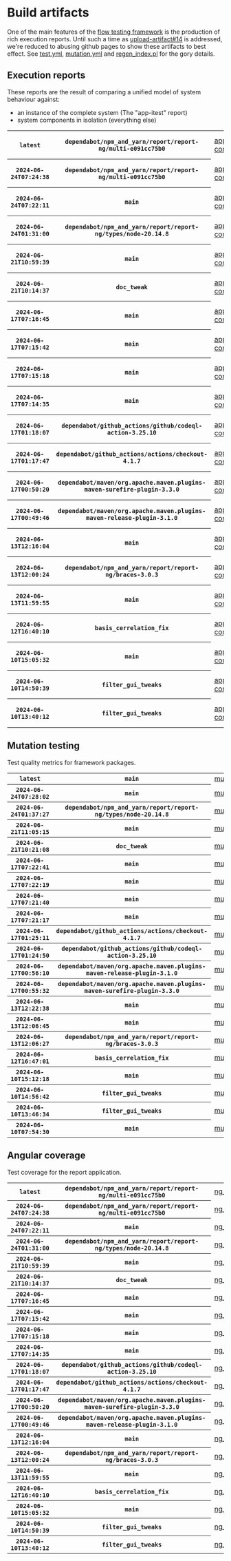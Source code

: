 # Build artifacts

One of the main features of the [flow testing framework](https://github.com/Mastercard/flow) is the production of rich execution reports.
Until such a time as [upload-artifact#14](https://github.com/actions/upload-artifact/issues/14) is addressed, we're reduced to abusing github pages to show these artifacts to best effect.
See [test.yml](https://github.com/Mastercard/flow/blob/main/.github/workflows/test.yml), [mutation.yml](https://github.com/Mastercard/flow/blob/main/.github/workflows/mutation.yml) and [regen_index.pl](https://github.com/Mastercard/flow/blob/pages/regen_index.pl) for the gory details.

## Execution reports

These reports are the result of comparing a unified model of system behaviour against:
 * an instance of the complete system (The "app-itest" report)
 * system components in isolation (everything else)

<!-- start:execution -->
<table>
	<tbody>
		<tr> <th><code>latest</code></th>
			 <th><code>dependabot/npm_and_yarn/report/report-ng/multi-e091cc75b0</code></th>
			<td><a href="execution/latest/app-core/target/mctf/latest/index.html">app-core</a></td>
			<td><a href="execution/latest/app-histogram/target/mctf/latest/index.html">app-histogram</a></td>
			<td><a href="execution/latest/app-itest/target/mctf/latest/index.html">app-itest</a></td>
			<td><a href="execution/latest/app-queue/target/mctf/latest/index.html">app-queue</a></td>
			<td><a href="execution/latest/app-store/target/mctf/latest/index.html">app-store</a></td>
			<td><a href="execution/latest/app-ui/target/mctf/latest/index.html">app-ui</a></td>
			<td><a href="execution/latest/app-web-ui/target/mctf/latest/index.html">app-web-ui</a></td>
		</tr>
		<tr> <th><code>2024-06-24T07:24:38</code></th>
			 <th><code>dependabot/npm_and_yarn/report/report-ng/multi-e091cc75b0</code></th>
			<td><a href="execution/1719213878/app-core/target/mctf/latest/index.html">app-core</a></td>
			<td><a href="execution/1719213878/app-histogram/target/mctf/latest/index.html">app-histogram</a></td>
			<td><a href="execution/1719213878/app-itest/target/mctf/latest/index.html">app-itest</a></td>
			<td><a href="execution/1719213878/app-queue/target/mctf/latest/index.html">app-queue</a></td>
			<td><a href="execution/1719213878/app-store/target/mctf/latest/index.html">app-store</a></td>
			<td><a href="execution/1719213878/app-ui/target/mctf/latest/index.html">app-ui</a></td>
			<td><a href="execution/1719213878/app-web-ui/target/mctf/latest/index.html">app-web-ui</a></td>
		</tr>
		<tr> <th><code>2024-06-24T07:22:11</code></th>
			 <th><code>main</code></th>
			<td><a href="execution/1719213731/app-core/target/mctf/latest/index.html">app-core</a></td>
			<td><a href="execution/1719213731/app-histogram/target/mctf/latest/index.html">app-histogram</a></td>
			<td><a href="execution/1719213731/app-itest/target/mctf/latest/index.html">app-itest</a></td>
			<td><a href="execution/1719213731/app-queue/target/mctf/latest/index.html">app-queue</a></td>
			<td><a href="execution/1719213731/app-store/target/mctf/latest/index.html">app-store</a></td>
			<td><a href="execution/1719213731/app-ui/target/mctf/latest/index.html">app-ui</a></td>
			<td><a href="execution/1719213731/app-web-ui/target/mctf/latest/index.html">app-web-ui</a></td>
		</tr>
		<tr> <th><code>2024-06-24T01:31:00</code></th>
			 <th><code>dependabot/npm_and_yarn/report/report-ng/types/node-20.14.8</code></th>
			<td><a href="execution/1719192660/app-core/target/mctf/latest/index.html">app-core</a></td>
			<td><a href="execution/1719192660/app-histogram/target/mctf/latest/index.html">app-histogram</a></td>
			<td><a href="execution/1719192660/app-itest/target/mctf/latest/index.html">app-itest</a></td>
			<td><a href="execution/1719192660/app-queue/target/mctf/latest/index.html">app-queue</a></td>
			<td><a href="execution/1719192660/app-store/target/mctf/latest/index.html">app-store</a></td>
			<td><a href="execution/1719192660/app-ui/target/mctf/latest/index.html">app-ui</a></td>
			<td><a href="execution/1719192660/app-web-ui/target/mctf/latest/index.html">app-web-ui</a></td>
		</tr>
		<tr> <th><code>2024-06-21T10:59:39</code></th>
			 <th><code>main</code></th>
			<td><a href="execution/1718967579/app-core/target/mctf/latest/index.html">app-core</a></td>
			<td><a href="execution/1718967579/app-histogram/target/mctf/latest/index.html">app-histogram</a></td>
			<td><a href="execution/1718967579/app-itest/target/mctf/latest/index.html">app-itest</a></td>
			<td><a href="execution/1718967579/app-queue/target/mctf/latest/index.html">app-queue</a></td>
			<td><a href="execution/1718967579/app-store/target/mctf/latest/index.html">app-store</a></td>
			<td><a href="execution/1718967579/app-ui/target/mctf/latest/index.html">app-ui</a></td>
			<td><a href="execution/1718967579/app-web-ui/target/mctf/latest/index.html">app-web-ui</a></td>
		</tr>
		<tr> <th><code>2024-06-21T10:14:37</code></th>
			 <th><code>doc_tweak</code></th>
			<td><a href="execution/1718964877/app-core/target/mctf/latest/index.html">app-core</a></td>
			<td><a href="execution/1718964877/app-histogram/target/mctf/latest/index.html">app-histogram</a></td>
			<td><a href="execution/1718964877/app-itest/target/mctf/latest/index.html">app-itest</a></td>
			<td><a href="execution/1718964877/app-queue/target/mctf/latest/index.html">app-queue</a></td>
			<td><a href="execution/1718964877/app-store/target/mctf/latest/index.html">app-store</a></td>
			<td><a href="execution/1718964877/app-ui/target/mctf/latest/index.html">app-ui</a></td>
			<td><a href="execution/1718964877/app-web-ui/target/mctf/latest/index.html">app-web-ui</a></td>
		</tr>
		<tr> <th><code>2024-06-17T07:16:45</code></th>
			 <th><code>main</code></th>
			<td><a href="execution/1718608605/app-core/target/mctf/latest/index.html">app-core</a></td>
			<td><a href="execution/1718608605/app-histogram/target/mctf/latest/index.html">app-histogram</a></td>
			<td><a href="execution/1718608605/app-itest/target/mctf/latest/index.html">app-itest</a></td>
			<td><a href="execution/1718608605/app-queue/target/mctf/latest/index.html">app-queue</a></td>
			<td><a href="execution/1718608605/app-store/target/mctf/latest/index.html">app-store</a></td>
			<td><a href="execution/1718608605/app-ui/target/mctf/latest/index.html">app-ui</a></td>
			<td><a href="execution/1718608605/app-web-ui/target/mctf/latest/index.html">app-web-ui</a></td>
		</tr>
		<tr> <th><code>2024-06-17T07:15:42</code></th>
			 <th><code>main</code></th>
			<td><a href="execution/1718608542/app-core/target/mctf/latest/index.html">app-core</a></td>
			<td><a href="execution/1718608542/app-histogram/target/mctf/latest/index.html">app-histogram</a></td>
			<td><a href="execution/1718608542/app-itest/target/mctf/latest/index.html">app-itest</a></td>
			<td><a href="execution/1718608542/app-queue/target/mctf/latest/index.html">app-queue</a></td>
			<td><a href="execution/1718608542/app-store/target/mctf/latest/index.html">app-store</a></td>
			<td><a href="execution/1718608542/app-ui/target/mctf/latest/index.html">app-ui</a></td>
			<td><a href="execution/1718608542/app-web-ui/target/mctf/latest/index.html">app-web-ui</a></td>
		</tr>
		<tr> <th><code>2024-06-17T07:15:18</code></th>
			 <th><code>main</code></th>
			<td><a href="execution/1718608518/app-core/target/mctf/latest/index.html">app-core</a></td>
			<td><a href="execution/1718608518/app-histogram/target/mctf/latest/index.html">app-histogram</a></td>
			<td><a href="execution/1718608518/app-itest/target/mctf/latest/index.html">app-itest</a></td>
			<td><a href="execution/1718608518/app-queue/target/mctf/latest/index.html">app-queue</a></td>
			<td><a href="execution/1718608518/app-store/target/mctf/latest/index.html">app-store</a></td>
			<td><a href="execution/1718608518/app-ui/target/mctf/latest/index.html">app-ui</a></td>
			<td><a href="execution/1718608518/app-web-ui/target/mctf/latest/index.html">app-web-ui</a></td>
		</tr>
		<tr> <th><code>2024-06-17T07:14:35</code></th>
			 <th><code>main</code></th>
			<td><a href="execution/1718608475/app-core/target/mctf/latest/index.html">app-core</a></td>
			<td><a href="execution/1718608475/app-histogram/target/mctf/latest/index.html">app-histogram</a></td>
			<td><a href="execution/1718608475/app-itest/target/mctf/latest/index.html">app-itest</a></td>
			<td><a href="execution/1718608475/app-queue/target/mctf/latest/index.html">app-queue</a></td>
			<td><a href="execution/1718608475/app-store/target/mctf/latest/index.html">app-store</a></td>
			<td><a href="execution/1718608475/app-ui/target/mctf/latest/index.html">app-ui</a></td>
			<td><a href="execution/1718608475/app-web-ui/target/mctf/latest/index.html">app-web-ui</a></td>
		</tr>
		<tr> <th><code>2024-06-17T01:18:07</code></th>
			 <th><code>dependabot/github_actions/github/codeql-action-3.25.10</code></th>
			<td><a href="execution/1718587087/app-core/target/mctf/latest/index.html">app-core</a></td>
			<td><a href="execution/1718587087/app-histogram/target/mctf/latest/index.html">app-histogram</a></td>
			<td><a href="execution/1718587087/app-itest/target/mctf/latest/index.html">app-itest</a></td>
			<td><a href="execution/1718587087/app-queue/target/mctf/latest/index.html">app-queue</a></td>
			<td><a href="execution/1718587087/app-store/target/mctf/latest/index.html">app-store</a></td>
			<td><a href="execution/1718587087/app-ui/target/mctf/latest/index.html">app-ui</a></td>
			<td><a href="execution/1718587087/app-web-ui/target/mctf/latest/index.html">app-web-ui</a></td>
		</tr>
		<tr> <th><code>2024-06-17T01:17:47</code></th>
			 <th><code>dependabot/github_actions/actions/checkout-4.1.7</code></th>
			<td><a href="execution/1718587067/app-core/target/mctf/latest/index.html">app-core</a></td>
			<td><a href="execution/1718587067/app-histogram/target/mctf/latest/index.html">app-histogram</a></td>
			<td><a href="execution/1718587067/app-itest/target/mctf/latest/index.html">app-itest</a></td>
			<td><a href="execution/1718587067/app-queue/target/mctf/latest/index.html">app-queue</a></td>
			<td><a href="execution/1718587067/app-store/target/mctf/latest/index.html">app-store</a></td>
			<td><a href="execution/1718587067/app-ui/target/mctf/latest/index.html">app-ui</a></td>
			<td><a href="execution/1718587067/app-web-ui/target/mctf/latest/index.html">app-web-ui</a></td>
		</tr>
		<tr> <th><code>2024-06-17T00:50:20</code></th>
			 <th><code>dependabot/maven/org.apache.maven.plugins-maven-surefire-plugin-3.3.0</code></th>
			<td><a href="execution/1718585420/app-core/target/mctf/latest/index.html">app-core</a></td>
			<td><a href="execution/1718585420/app-histogram/target/mctf/latest/index.html">app-histogram</a></td>
			<td><a href="execution/1718585420/app-itest/target/mctf/latest/index.html">app-itest</a></td>
			<td><a href="execution/1718585420/app-queue/target/mctf/latest/index.html">app-queue</a></td>
			<td><a href="execution/1718585420/app-store/target/mctf/latest/index.html">app-store</a></td>
			<td><a href="execution/1718585420/app-ui/target/mctf/latest/index.html">app-ui</a></td>
			<td><a href="execution/1718585420/app-web-ui/target/mctf/latest/index.html">app-web-ui</a></td>
		</tr>
		<tr> <th><code>2024-06-17T00:49:46</code></th>
			 <th><code>dependabot/maven/org.apache.maven.plugins-maven-release-plugin-3.1.0</code></th>
			<td><a href="execution/1718585386/app-core/target/mctf/latest/index.html">app-core</a></td>
			<td><a href="execution/1718585386/app-histogram/target/mctf/latest/index.html">app-histogram</a></td>
			<td><a href="execution/1718585386/app-itest/target/mctf/latest/index.html">app-itest</a></td>
			<td><a href="execution/1718585386/app-queue/target/mctf/latest/index.html">app-queue</a></td>
			<td><a href="execution/1718585386/app-store/target/mctf/latest/index.html">app-store</a></td>
			<td><a href="execution/1718585386/app-ui/target/mctf/latest/index.html">app-ui</a></td>
			<td><a href="execution/1718585386/app-web-ui/target/mctf/latest/index.html">app-web-ui</a></td>
		</tr>
		<tr> <th><code>2024-06-13T12:16:04</code></th>
			 <th><code>main</code></th>
			<td><a href="execution/1718280964/app-core/target/mctf/latest/index.html">app-core</a></td>
			<td><a href="execution/1718280964/app-histogram/target/mctf/latest/index.html">app-histogram</a></td>
			<td><a href="execution/1718280964/app-itest/target/mctf/latest/index.html">app-itest</a></td>
			<td><a href="execution/1718280964/app-queue/target/mctf/latest/index.html">app-queue</a></td>
			<td><a href="execution/1718280964/app-store/target/mctf/latest/index.html">app-store</a></td>
			<td><a href="execution/1718280964/app-ui/target/mctf/latest/index.html">app-ui</a></td>
			<td><a href="execution/1718280964/app-web-ui/target/mctf/latest/index.html">app-web-ui</a></td>
		</tr>
		<tr> <th><code>2024-06-13T12:00:24</code></th>
			 <th><code>dependabot/npm_and_yarn/report/report-ng/braces-3.0.3</code></th>
			<td><a href="execution/1718280024/app-core/target/mctf/latest/index.html">app-core</a></td>
			<td><a href="execution/1718280024/app-histogram/target/mctf/latest/index.html">app-histogram</a></td>
			<td><a href="execution/1718280024/app-itest/target/mctf/latest/index.html">app-itest</a></td>
			<td><a href="execution/1718280024/app-queue/target/mctf/latest/index.html">app-queue</a></td>
			<td><a href="execution/1718280024/app-store/target/mctf/latest/index.html">app-store</a></td>
			<td><a href="execution/1718280024/app-ui/target/mctf/latest/index.html">app-ui</a></td>
			<td><a href="execution/1718280024/app-web-ui/target/mctf/latest/index.html">app-web-ui</a></td>
		</tr>
		<tr> <th><code>2024-06-13T11:59:55</code></th>
			 <th><code>main</code></th>
			<td><a href="execution/1718279995/app-core/target/mctf/latest/index.html">app-core</a></td>
			<td><a href="execution/1718279995/app-histogram/target/mctf/latest/index.html">app-histogram</a></td>
			<td><a href="execution/1718279995/app-itest/target/mctf/latest/index.html">app-itest</a></td>
			<td><a href="execution/1718279995/app-queue/target/mctf/latest/index.html">app-queue</a></td>
			<td><a href="execution/1718279995/app-store/target/mctf/latest/index.html">app-store</a></td>
			<td><a href="execution/1718279995/app-ui/target/mctf/latest/index.html">app-ui</a></td>
			<td><a href="execution/1718279995/app-web-ui/target/mctf/latest/index.html">app-web-ui</a></td>
		</tr>
		<tr> <th><code>2024-06-12T16:40:10</code></th>
			 <th><code>basis_cerrelation_fix</code></th>
			<td><a href="execution/1718210410/app-core/target/mctf/latest/index.html">app-core</a></td>
			<td><a href="execution/1718210410/app-histogram/target/mctf/latest/index.html">app-histogram</a></td>
			<td><a href="execution/1718210410/app-itest/target/mctf/latest/index.html">app-itest</a></td>
			<td><a href="execution/1718210410/app-queue/target/mctf/latest/index.html">app-queue</a></td>
			<td><a href="execution/1718210410/app-store/target/mctf/latest/index.html">app-store</a></td>
			<td><a href="execution/1718210410/app-ui/target/mctf/latest/index.html">app-ui</a></td>
			<td><a href="execution/1718210410/app-web-ui/target/mctf/latest/index.html">app-web-ui</a></td>
		</tr>
		<tr> <th><code>2024-06-10T15:05:32</code></th>
			 <th><code>main</code></th>
			<td><a href="execution/1718031932/app-core/target/mctf/latest/index.html">app-core</a></td>
			<td><a href="execution/1718031932/app-histogram/target/mctf/latest/index.html">app-histogram</a></td>
			<td><a href="execution/1718031932/app-itest/target/mctf/latest/index.html">app-itest</a></td>
			<td><a href="execution/1718031932/app-queue/target/mctf/latest/index.html">app-queue</a></td>
			<td><a href="execution/1718031932/app-store/target/mctf/latest/index.html">app-store</a></td>
			<td><a href="execution/1718031932/app-ui/target/mctf/latest/index.html">app-ui</a></td>
			<td><a href="execution/1718031932/app-web-ui/target/mctf/latest/index.html">app-web-ui</a></td>
		</tr>
		<tr> <th><code>2024-06-10T14:50:39</code></th>
			 <th><code>filter_gui_tweaks</code></th>
			<td><a href="execution/1718031039/app-core/target/mctf/latest/index.html">app-core</a></td>
			<td><a href="execution/1718031039/app-histogram/target/mctf/latest/index.html">app-histogram</a></td>
			<td><a href="execution/1718031039/app-itest/target/mctf/latest/index.html">app-itest</a></td>
			<td><a href="execution/1718031039/app-queue/target/mctf/latest/index.html">app-queue</a></td>
			<td><a href="execution/1718031039/app-store/target/mctf/latest/index.html">app-store</a></td>
			<td><a href="execution/1718031039/app-ui/target/mctf/latest/index.html">app-ui</a></td>
			<td><a href="execution/1718031039/app-web-ui/target/mctf/latest/index.html">app-web-ui</a></td>
		</tr>
		<tr> <th><code>2024-06-10T13:40:12</code></th>
			 <th><code>filter_gui_tweaks</code></th>
			<td><a href="execution/1718026812/app-core/target/mctf/latest/index.html">app-core</a></td>
			<td><a href="execution/1718026812/app-histogram/target/mctf/latest/index.html">app-histogram</a></td>
			<td><a href="execution/1718026812/app-itest/target/mctf/latest/index.html">app-itest</a></td>
			<td><a href="execution/1718026812/app-queue/target/mctf/latest/index.html">app-queue</a></td>
			<td><a href="execution/1718026812/app-store/target/mctf/latest/index.html">app-store</a></td>
			<td><a href="execution/1718026812/app-ui/target/mctf/latest/index.html">app-ui</a></td>
			<td><a href="execution/1718026812/app-web-ui/target/mctf/latest/index.html">app-web-ui</a></td>
		</tr>
	</tbody>
</table>
<!-- end:execution -->

## Mutation testing

Test quality metrics for framework packages.

<!-- start:mutation -->
<table>
	<tbody>
		<tr> <th><code>latest</code></th>
			 <th><code>main</code></th>
			<td><a href="mutation/latest/mutation_report/index.html">mutation</a></td>
		</tr>
		<tr> <th><code>2024-06-24T07:28:02</code></th>
			 <th><code>main</code></th>
			<td><a href="mutation/1719214082/mutation_report/index.html">mutation</a></td>
		</tr>
		<tr> <th><code>2024-06-24T01:37:27</code></th>
			 <th><code>dependabot/npm_and_yarn/report/report-ng/types/node-20.14.8</code></th>
			<td><a href="mutation/1719193047/mutation_report/index.html">mutation</a></td>
		</tr>
		<tr> <th><code>2024-06-21T11:05:15</code></th>
			 <th><code>main</code></th>
			<td><a href="mutation/1718967915/mutation_report/index.html">mutation</a></td>
		</tr>
		<tr> <th><code>2024-06-21T10:21:08</code></th>
			 <th><code>doc_tweak</code></th>
			<td><a href="mutation/1718965268/mutation_report/index.html">mutation</a></td>
		</tr>
		<tr> <th><code>2024-06-17T07:22:41</code></th>
			 <th><code>main</code></th>
			<td><a href="mutation/1718608961/mutation_report/index.html">mutation</a></td>
		</tr>
		<tr> <th><code>2024-06-17T07:22:19</code></th>
			 <th><code>main</code></th>
			<td><a href="mutation/1718608939/mutation_report/index.html">mutation</a></td>
		</tr>
		<tr> <th><code>2024-06-17T07:21:40</code></th>
			 <th><code>main</code></th>
			<td><a href="mutation/1718608900/mutation_report/index.html">mutation</a></td>
		</tr>
		<tr> <th><code>2024-06-17T07:21:17</code></th>
			 <th><code>main</code></th>
			<td><a href="mutation/1718608877/mutation_report/index.html">mutation</a></td>
		</tr>
		<tr> <th><code>2024-06-17T01:25:11</code></th>
			 <th><code>dependabot/github_actions/actions/checkout-4.1.7</code></th>
			<td><a href="mutation/1718587511/mutation_report/index.html">mutation</a></td>
		</tr>
		<tr> <th><code>2024-06-17T01:24:50</code></th>
			 <th><code>dependabot/github_actions/github/codeql-action-3.25.10</code></th>
			<td><a href="mutation/1718587490/mutation_report/index.html">mutation</a></td>
		</tr>
		<tr> <th><code>2024-06-17T00:56:10</code></th>
			 <th><code>dependabot/maven/org.apache.maven.plugins-maven-release-plugin-3.1.0</code></th>
			<td><a href="mutation/1718585770/mutation_report/index.html">mutation</a></td>
		</tr>
		<tr> <th><code>2024-06-17T00:55:32</code></th>
			 <th><code>dependabot/maven/org.apache.maven.plugins-maven-surefire-plugin-3.3.0</code></th>
			<td><a href="mutation/1718585732/mutation_report/index.html">mutation</a></td>
		</tr>
		<tr> <th><code>2024-06-13T12:22:38</code></th>
			 <th><code>main</code></th>
			<td><a href="mutation/1718281358/mutation_report/index.html">mutation</a></td>
		</tr>
		<tr> <th><code>2024-06-13T12:06:45</code></th>
			 <th><code>main</code></th>
			<td><a href="mutation/1718280405/mutation_report/index.html">mutation</a></td>
		</tr>
		<tr> <th><code>2024-06-13T12:06:27</code></th>
			 <th><code>dependabot/npm_and_yarn/report/report-ng/braces-3.0.3</code></th>
			<td><a href="mutation/1718280387/mutation_report/index.html">mutation</a></td>
		</tr>
		<tr> <th><code>2024-06-12T16:47:01</code></th>
			 <th><code>basis_cerrelation_fix</code></th>
			<td><a href="mutation/1718210821/mutation_report/index.html">mutation</a></td>
		</tr>
		<tr> <th><code>2024-06-10T15:12:18</code></th>
			 <th><code>main</code></th>
			<td><a href="mutation/1718032338/mutation_report/index.html">mutation</a></td>
		</tr>
		<tr> <th><code>2024-06-10T14:56:42</code></th>
			 <th><code>filter_gui_tweaks</code></th>
			<td><a href="mutation/1718031402/mutation_report/index.html">mutation</a></td>
		</tr>
		<tr> <th><code>2024-06-10T13:46:34</code></th>
			 <th><code>filter_gui_tweaks</code></th>
			<td><a href="mutation/1718027194/mutation_report/index.html">mutation</a></td>
		</tr>
		<tr> <th><code>2024-06-10T07:54:30</code></th>
			 <th><code>main</code></th>
			<td><a href="mutation/1718006070/mutation_report/index.html">mutation</a></td>
		</tr>
	</tbody>
</table>
<!-- end:mutation -->

## Angular coverage

Test coverage for the report application.

<!-- start:ng_coverage -->
<table>
	<tbody>
		<tr> <th><code>latest</code></th>
			 <th><code>dependabot/npm_and_yarn/report/report-ng/multi-e091cc75b0</code></th>
			<td><a href="ng_coverage/latest/report/index.html">ng_coverage</a></td>
		</tr>
		<tr> <th><code>2024-06-24T07:24:38</code></th>
			 <th><code>dependabot/npm_and_yarn/report/report-ng/multi-e091cc75b0</code></th>
			<td><a href="ng_coverage/1719213878/report/index.html">ng_coverage</a></td>
		</tr>
		<tr> <th><code>2024-06-24T07:22:11</code></th>
			 <th><code>main</code></th>
			<td><a href="ng_coverage/1719213731/report/index.html">ng_coverage</a></td>
		</tr>
		<tr> <th><code>2024-06-24T01:31:00</code></th>
			 <th><code>dependabot/npm_and_yarn/report/report-ng/types/node-20.14.8</code></th>
			<td><a href="ng_coverage/1719192660/report/index.html">ng_coverage</a></td>
		</tr>
		<tr> <th><code>2024-06-21T10:59:39</code></th>
			 <th><code>main</code></th>
			<td><a href="ng_coverage/1718967579/report/index.html">ng_coverage</a></td>
		</tr>
		<tr> <th><code>2024-06-21T10:14:37</code></th>
			 <th><code>doc_tweak</code></th>
			<td><a href="ng_coverage/1718964877/report/index.html">ng_coverage</a></td>
		</tr>
		<tr> <th><code>2024-06-17T07:16:45</code></th>
			 <th><code>main</code></th>
			<td><a href="ng_coverage/1718608605/report/index.html">ng_coverage</a></td>
		</tr>
		<tr> <th><code>2024-06-17T07:15:42</code></th>
			 <th><code>main</code></th>
			<td><a href="ng_coverage/1718608542/report/index.html">ng_coverage</a></td>
		</tr>
		<tr> <th><code>2024-06-17T07:15:18</code></th>
			 <th><code>main</code></th>
			<td><a href="ng_coverage/1718608518/report/index.html">ng_coverage</a></td>
		</tr>
		<tr> <th><code>2024-06-17T07:14:35</code></th>
			 <th><code>main</code></th>
			<td><a href="ng_coverage/1718608475/report/index.html">ng_coverage</a></td>
		</tr>
		<tr> <th><code>2024-06-17T01:18:07</code></th>
			 <th><code>dependabot/github_actions/github/codeql-action-3.25.10</code></th>
			<td><a href="ng_coverage/1718587087/report/index.html">ng_coverage</a></td>
		</tr>
		<tr> <th><code>2024-06-17T01:17:47</code></th>
			 <th><code>dependabot/github_actions/actions/checkout-4.1.7</code></th>
			<td><a href="ng_coverage/1718587067/report/index.html">ng_coverage</a></td>
		</tr>
		<tr> <th><code>2024-06-17T00:50:20</code></th>
			 <th><code>dependabot/maven/org.apache.maven.plugins-maven-surefire-plugin-3.3.0</code></th>
			<td><a href="ng_coverage/1718585420/report/index.html">ng_coverage</a></td>
		</tr>
		<tr> <th><code>2024-06-17T00:49:46</code></th>
			 <th><code>dependabot/maven/org.apache.maven.plugins-maven-release-plugin-3.1.0</code></th>
			<td><a href="ng_coverage/1718585386/report/index.html">ng_coverage</a></td>
		</tr>
		<tr> <th><code>2024-06-13T12:16:04</code></th>
			 <th><code>main</code></th>
			<td><a href="ng_coverage/1718280964/report/index.html">ng_coverage</a></td>
		</tr>
		<tr> <th><code>2024-06-13T12:00:24</code></th>
			 <th><code>dependabot/npm_and_yarn/report/report-ng/braces-3.0.3</code></th>
			<td><a href="ng_coverage/1718280024/report/index.html">ng_coverage</a></td>
		</tr>
		<tr> <th><code>2024-06-13T11:59:55</code></th>
			 <th><code>main</code></th>
			<td><a href="ng_coverage/1718279995/report/index.html">ng_coverage</a></td>
		</tr>
		<tr> <th><code>2024-06-12T16:40:10</code></th>
			 <th><code>basis_cerrelation_fix</code></th>
			<td><a href="ng_coverage/1718210410/report/index.html">ng_coverage</a></td>
		</tr>
		<tr> <th><code>2024-06-10T15:05:32</code></th>
			 <th><code>main</code></th>
			<td><a href="ng_coverage/1718031932/report/index.html">ng_coverage</a></td>
		</tr>
		<tr> <th><code>2024-06-10T14:50:39</code></th>
			 <th><code>filter_gui_tweaks</code></th>
			<td><a href="ng_coverage/1718031039/report/index.html">ng_coverage</a></td>
		</tr>
		<tr> <th><code>2024-06-10T13:40:12</code></th>
			 <th><code>filter_gui_tweaks</code></th>
			<td><a href="ng_coverage/1718026812/report/index.html">ng_coverage</a></td>
		</tr>
	</tbody>
</table>
<!-- end:ng_coverage -->